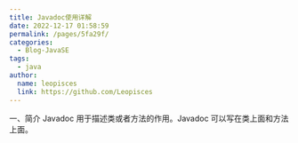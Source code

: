 ```yaml
---
title: Javadoc使用详解
date: 2022-12-17 01:58:59
permalink: /pages/5fa29f/
categories:
  - Blog-JavaSE
tags:
  - java
author:
  name: leopisces
  link: https://github.com/Leopisces
---
```


一、简介
Javadoc 用于描述类或者方法的作用。Javadoc 可以写在类上面和方法上面。
